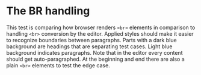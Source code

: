 # The BR handling

This test is comparing how browser renders `<br>` elements in comparison to handling `<br>` conversion by the editor. Applied styles should make it easier to recognize boundaries between paragraphs. Parts with a dark blue background are headings that are separating test cases. Light blue background indicates paragraphs. Note that in the editor every content should get auto-paragraphed. At the beginning and end there are also a plain `<br>` elements to test the edge case.
